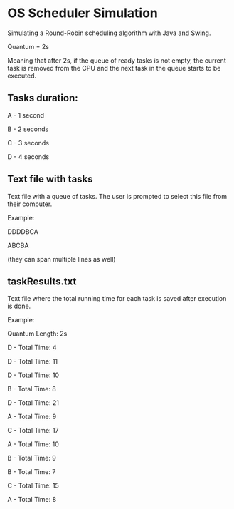 # OS Scheduler Simulation
Simulating a Round-Robin scheduling algorithm with Java and Swing.

Quantum = 2s

Meaning that after 2s, if the queue of ready tasks is not empty, the current task is removed from the CPU and the next task in the queue starts to be executed.

## Tasks duration:

A - 1 second

B - 2 seconds

C - 3 seconds

D - 4 seconds

## Text file with tasks
Text file with a queue of tasks. The user is prompted to select this file from their computer.

Example:

DDDDBCA

ABCBA

(they can span multiple lines as well)

## taskResults.txt
Text file where the total running time for each task is saved after execution is done.

Example:

Quantum Length: 2s 

D - Total Time: 4

D - Total Time: 11

D - Total Time: 10

B - Total Time: 8

D - Total Time: 21

A - Total Time: 9

C - Total Time: 17

A - Total Time: 10

B - Total Time: 9

B - Total Time: 7

C - Total Time: 15

A - Total Time: 8

